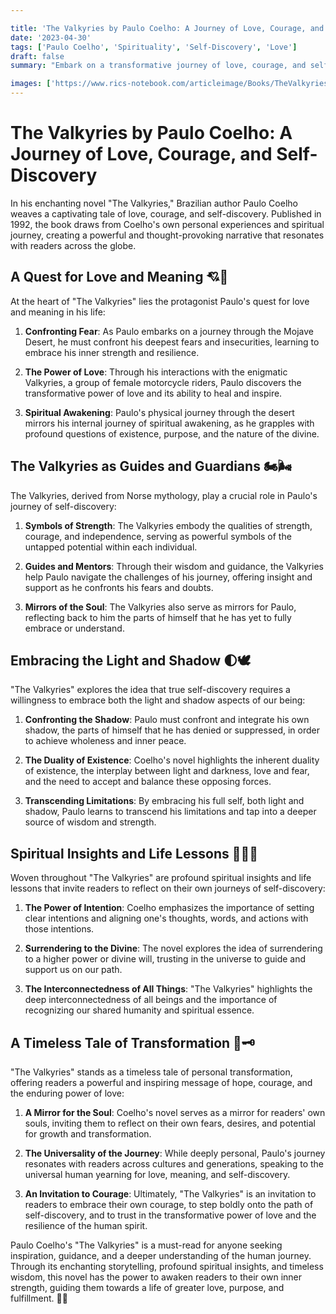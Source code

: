 ```yaml
---

title: 'The Valkyries by Paulo Coelho: A Journey of Love, Courage, and Self-Discovery'
date: '2023-04-30'
tags: ['Paulo Coelho', 'Spirituality', 'Self-Discovery', 'Love']
draft: false
summary: "Embark on a transformative journey of love, courage, and self-discovery with Paulo Coelho's enchanting novel, 'The Valkyries.' Explore the profound spiritual insights and life lessons woven throughout this captivating story, as Coelho invites readers to confront their fears, embrace their inner strength, and unlock the power of love."

images: ['https://www.rics-notebook.com/articleimage/Books/TheValkyries.webp', 'https://www.rics-notebook.com/articleimage/TheValkyries.webp']
---
```


# The Valkyries by Paulo Coelho: A Journey of Love, Courage, and Self-Discovery

In his enchanting novel "The Valkyries," Brazilian author Paulo Coelho weaves a captivating tale of love, courage, and self-discovery. Published in 1992, the book draws from Coelho's own personal experiences and spiritual journey, creating a powerful and thought-provoking narrative that resonates with readers across the globe.

## A Quest for Love and Meaning 💘🌠

At the heart of "The Valkyries" lies the protagonist Paulo's quest for love and meaning in his life:

1. **Confronting Fear**: As Paulo embarks on a journey through the Mojave Desert, he must confront his deepest fears and insecurities, learning to embrace his inner strength and resilience.

2. **The Power of Love**: Through his interactions with the enigmatic Valkyries, a group of female motorcycle riders, Paulo discovers the transformative power of love and its ability to heal and inspire.

3. **Spiritual Awakening**: Paulo's physical journey through the desert mirrors his internal journey of spiritual awakening, as he grapples with profound questions of existence, purpose, and the nature of the divine.

## The Valkyries as Guides and Guardians 🏍️🌬️

The Valkyries, derived from Norse mythology, play a crucial role in Paulo's journey of self-discovery:

1. **Symbols of Strength**: The Valkyries embody the qualities of strength, courage, and independence, serving as powerful symbols of the untapped potential within each individual.

2. **Guides and Mentors**: Through their wisdom and guidance, the Valkyries help Paulo navigate the challenges of his journey, offering insight and support as he confronts his fears and doubts.

3. **Mirrors of the Soul**: The Valkyries also serve as mirrors for Paulo, reflecting back to him the parts of himself that he has yet to fully embrace or understand.

## Embracing the Light and Shadow 🌓🕊️

"The Valkyries" explores the idea that true self-discovery requires a willingness to embrace both the light and shadow aspects of our being:

1. **Confronting the Shadow**: Paulo must confront and integrate his own shadow, the parts of himself that he has denied or suppressed, in order to achieve wholeness and inner peace.

2. **The Duality of Existence**: Coelho's novel highlights the inherent duality of existence, the interplay between light and darkness, love and fear, and the need to accept and balance these opposing forces.

3. **Transcending Limitations**: By embracing his full self, both light and shadow, Paulo learns to transcend his limitations and tap into a deeper source of wisdom and strength.

## Spiritual Insights and Life Lessons 🧘‍♂️📿

Woven throughout "The Valkyries" are profound spiritual insights and life lessons that invite readers to reflect on their own journeys of self-discovery:

1. **The Power of Intention**: Coelho emphasizes the importance of setting clear intentions and aligning one's thoughts, words, and actions with those intentions.

2. **Surrendering to the Divine**: The novel explores the idea of surrendering to a higher power or divine will, trusting in the universe to guide and support us on our path.

3. **The Interconnectedness of All Things**: "The Valkyries" highlights the deep interconnectedness of all beings and the importance of recognizing our shared humanity and spiritual essence.

## A Timeless Tale of Transformation 🦋🗝️

"The Valkyries" stands as a timeless tale of personal transformation, offering readers a powerful and inspiring message of hope, courage, and the enduring power of love:

1. **A Mirror for the Soul**: Coelho's novel serves as a mirror for readers' own souls, inviting them to reflect on their own fears, desires, and potential for growth and transformation.

2. **The Universality of the Journey**: While deeply personal, Paulo's journey resonates with readers across cultures and generations, speaking to the universal human yearning for love, meaning, and self-discovery.

3. **An Invitation to Courage**: Ultimately, "The Valkyries" is an invitation to readers to embrace their own courage, to step boldly onto the path of self-discovery, and to trust in the transformative power of love and the resilience of the human spirit.

Paulo Coelho's "The Valkyries" is a must-read for anyone seeking inspiration, guidance, and a deeper understanding of the human journey. Through its enchanting storytelling, profound spiritual insights, and timeless wisdom, this novel has the power to awaken readers to their own inner strength, guiding them towards a life of greater love, purpose, and fulfillment. 🌈🌟
